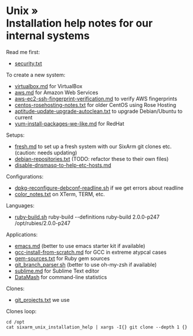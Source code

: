 # Unix » <br> Installation help notes for our internal systems

Read me first:

  * <a href="security.txt">security.txt</a>
  
To create a new system:

  * <a href="virtualbox.md">virtualbox.md</a> for VirtualBox
  * <a href="aws.md">aws.md</a> for Amazon Web Services
  * <a href="aws-ec2-ssh-fingerprint-verification.md">aws-ec2-ssh-fingerprint-verification.md</a> to verify AWS fingerprints
  * <a href="centos-rosehosting-notes.txt">centos-rosehosting-notes.txt</a> for older CentOS using Rose Hosting
  * <a href="aptitude-update-upgrade-autoclean.txt">aptitude-update-upgrade-autoclean.txt</a> to upgrade Debian/Ubuntu to current
  * <a href="yum-install-packages-we-like.md">yum-install-packages-we-like.md</a> for RedHat
  
Setups:

  * <a href="fresh.md">fresh.md</a> to set up a fresh system with our SixArm git clones etc. (caution: needs updating)
  * <a href="debian-repositories.txt">debian-repositories.txt</a> (TODO: refactor these to their own files)
  * <a href="disable-dnsmasq-to-help-etc-hosts.md">disable-dnsmasq-to-help-etc-hosts.md</a> 

  
Configurations:

  * <a href="dpkg-reconfigure-debconf-readline.sh">dpkg-reconfigure-debconf-readline.sh</a> if we get errors about readline
  * <a href="color_notes.txt">color_notes.txt</a> on XTerm, TERM, etc.

Languages:

  * <a href="ruby-build.sh">ruby-build.sh</a> 
        ruby-build --definitions
        ruby-build 2.0.0-p247 /opt/rubies/2.0.0-p247
        
Applications:

  * <a href="emacs.md">emacs.md</a> (better to use emacs starter kit if available)
  * <a href="gcc-install-from-scratch.md">gcc-install-from-scratch.md</a> for GCC in extreme atypcal cases
  * <a href="gem-sources.txt">gem-sources.txt</a> for Ruby gem sources
  * <a href="git_branch_parser.sh">git_branch_parser.sh</a> (better to use oh-my-zsh if available)
  * <a href="sublime.md">sublime.md</a> for Sublime Text editor
  * <a href="https://www.gnu.org/software/datamash/">DataMash</a> for command-line statistics
  
Clones:

  * <a href="git_projects.txt">git_projects.txt</a> we use

Clones loop:

    cd /opt
    cat sixarm_unix_installation_help | xargs -I{} git clone --depth 1 {}
    
  
